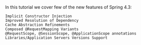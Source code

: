 In this tutorial we cover few of the new features of Spring 4.3:


	Implicit Constructor Injection
	Improved Resolution of Dependency
	Cache Abstraction Refinements
	Composed @RequestMapping Variants
	@RequestScope, @SessionScope, @ApplicationScope annotations
	Libraries/Application Servers Versions Support